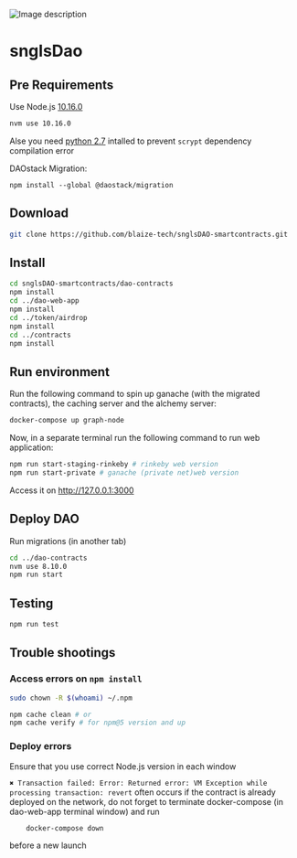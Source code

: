 ![Image description](https://github.com/SingularDTV/snglsDAO-whitepaper/blob/master/images/logo.png?raw=true)

# snglsDao

## Pre Requirements

Use Node.js [10.16.0](https://itnext.io/nvm-the-easiest-way-to-switch-node-js-environments-on-your-machine-in-a-flash-17babb7d5f1b)

```sh
nvm use 10.16.0
```

Alse you need [python 2.7](https://www.python.org/downloads/) intalled to prevent `scrypt` dependency compilation error

DAOstack Migration:

```
npm install --global @daostack/migration
```

## Download

```sh
git clone https://github.com/blaize-tech/snglsDAO-smartcontracts.git
```

## Install

```sh
cd snglsDAO-smartcontracts/dao-contracts
npm install
cd ../dao-web-app
npm install
cd ../token/airdrop
npm install
cd ../contracts
npm install
```

## Run environment

Run the following command to spin up ganache (with the migrated contracts), the caching server and the alchemy server:

```sh
docker-compose up graph-node
```

Now, in a separate terminal run the following command to run web application:

```sh
npm run start-staging-rinkeby # rinkeby web version
npm run start-private # ganache (private net)web version
```

Access it on http://127.0.0.1:3000

## Deploy DAO

Run migrations (in another tab)

```sh
cd ../dao-contracts
nvm use 8.10.0
npm run start
```

## Testing

```sh
npm run test
```

## Trouble shootings

### Access errors on `npm install`

```sh
sudo chown -R $(whoami) ~/.npm
```

```sh
npm cache clean # or
npm cache verify # for npm@5 version and up
```

### Deploy errors

Ensure that you use correct Node.js version in each window

`✖ Transaction failed: Error: Returned error: VM Exception while processing transaction: revert` often occurs if the contract is already deployed on the network, do not forget to terminate docker-compose (in dao-web-app terminal window) and run

```sh
    docker-compose down
```

before a new launch
